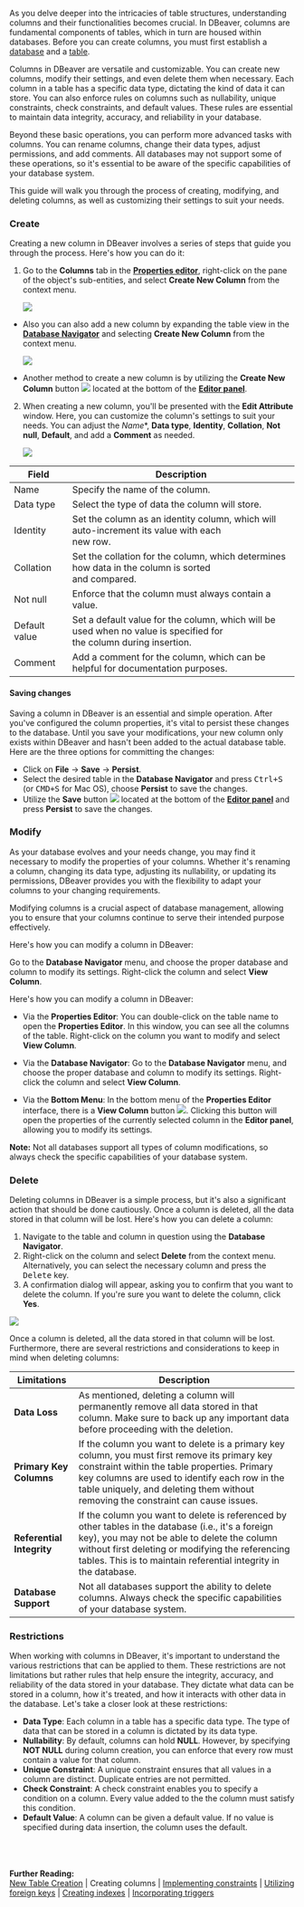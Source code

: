 As you delve deeper into the intricacies of table structures, understanding columns and their functionalities becomes
crucial. In DBeaver, columns are fundamental components of tables, which in turn are housed within databases. Before you
can create columns, you must first establish a [database](Connect-to-Database) and a [table](New-Table-Creation).

Columns in DBeaver are versatile and customizable. You can create new columns, modify their settings, and even delete
them when necessary. Each column in a table has a specific data type, dictating the kind of data it can store. You can
also enforce rules on columns such as nullability, unique constraints, check constraints, and default values. These
rules are essential to maintain data integrity, accuracy, and reliability in your database.

Beyond these basic operations, you can perform more advanced tasks with columns. You can rename columns, change
their data types, adjust permissions, and add comments. All databases may not support some of these operations,
so it's essential to be aware of the specific capabilities of your database system.

This guide will walk you through the process of creating, modifying, and deleting columns, as well as customizing their
settings to suit your needs. 

### Create

Creating a new column in DBeaver involves a series of steps that guide you through the process. Here's how you can do it:

1) Go to the **Columns** tab in the **[Properties editor](Properties-Editor)**, right-click on the pane of the object's sub-entities, and select **Create New Column** from the context menu.  

   ![](images/tutorial_images/4_RightClick_CreateNewColumn.png)  

- Also you can also add a new column by expanding the table view in the **[Database Navigator](Database-Navigator)**
   and selecting **Create New Column** from the context menu.

   ![](images/tutorial_images/4a_ExpandTable_CreateNewColumn.png)  

- Another method to create a new column is by utilizing the **Create New Column**
  button ![](images/tutorial_images/4d_Column_Button.png) located at the bottom of the **[Editor panel](Data-Editor)**.  

2) When creating a new column, you'll be presented with the **Edit Attribute** window. Here, you can customize the
   column's settings to suit your needs. You can adjust the *Name**, **Data type**, **Identity**, **Collation**,
   **Not null**, **Default**, and add a **Comment** as needed.


   ![](images/tutorial_images/5_Column_Edit.png)  

 Field         | Description                                                                                                             
---------------|-------------------------------------------------------------------------------------------------------------------------
 Name          | Specify the name of the column.                                                                                         
 Data type     | Select the type of data the column will store.                                                                          
 Identity      | Set the column as an identity column, which will auto-increment its value with each <br> new row.                       
 Collation     | Set the collation for the column, which determines how data in the column is sorted <br> and compared.                  
 Not null      | Enforce that the column must always contain a value.                                                                    
 Default value | Set a default value for the column, which will be used when no value is specified for <br> the column during insertion. 
 Comment       | Add a comment for the column, which can be helpful for documentation purposes.                                           

#### Saving changes

Saving a column in DBeaver is an essential and simple operation. After you've configured the column properties, it's
vital to persist these changes to the database. Until you save your modifications, your new column only exists within DBeaver and hasn't been added to the actual database table. Here are the three options for committing the changes:

* Click on **File** -> **Save** -> **Persist**.
* Select the desired table in the **Database Navigator** and press <kbd>Ctrl+S</kbd> (or <kbd>CMD+S</kbd> for Mac OS),
  choose **Persist** to save the changes.
* Utilize the **Save** button ![](images/tutorial_images/10b_SaveButton.png) located at the bottom of the
  **[Editor panel](Data-Editor)** and press **Persist** to save the changes.

### Modify

As your database evolves and your needs change, you may find it necessary to modify the properties of your columns.
Whether it's renaming a column, changing its data type, adjusting its nullability, or updating its permissions, DBeaver
provides you with the flexibility to adapt your columns to your changing requirements.

Modifying columns is a crucial aspect of database management, allowing you to ensure that your columns continue to serve
their intended purpose effectively.

Here's how you can modify a column in DBeaver:

Go to the **Database Navigator** menu, and choose the proper database and column to modify its settings. Right-click the
column and select **View Column**.  

Here's how you can modify a column in DBeaver:

* Via the **Properties Editor**: You can double-click on the table name to open the **Properties Editor**. In this window,
you can see all the columns of the table. Right-click on the column you want to modify and select **View Column**.

* Via the **Database Navigator**: Go to the **Database Navigator** menu, and choose the proper database and column to modify its
settings. Right-click the column and select **View Column**.

* Via the **Bottom Menu**: In the bottom menu of the **Properties Editor** interface, there is a **View Column** button ![](images/tutorial_images/View_column_button.png).
  Clicking this button will open the properties of the currently selected column in the **Editor panel**, allowing you
  to modify its settings.

**Note:** Not all databases support all types of column modifications, so always check the specific capabilities of
your database system.

### Delete

Deleting columns in DBeaver is a simple process, but it's also a significant action that should be done cautiously.
Once a column is deleted, all the data stored in that column will be lost. Here's how you can delete a column:
1) Navigate to the table and column in question using the **Database Navigator**.
2) Right-click on the column and select **Delete** from the context menu. Alternatively, you can select the necessary column
and press the <kbd>Delete</kbd> key.
3) A confirmation dialog will appear, asking you to confirm that you want to delete the column. If you're sure you want to
delete the column, click **Yes**.


![](images/tutorial_images/4c_Delete_Column.png)

Once a column is deleted, all the data stored in that column will be lost. Furthermore, there are several restrictions
and considerations to keep in mind when deleting columns:

 Limitations               | Description                                                                                                                                                                                                                                                                          
---------------------------|--------------------------------------------------------------------------------------------------------------------------------------------------------------------------------------------------------------------------------------------------------------------------------------
 **Data Loss**             | As mentioned, deleting a column will permanently remove all data stored in that column. Make sure to back up any important data before proceeding with the deletion.                                                                                                                 
 **Primary Key Columns**   | If the column you want to delete is a primary key column, you must first remove its primary key constraint within the table properties. Primary key columns are used to identify each row in the table uniquely, and deleting them without removing the constraint can cause issues. 
 **Referential Integrity** | If the column you want to delete is referenced by other tables in the database (i.e., it's a foreign key), you may not be able to delete the column without first deleting or modifying the referencing tables. This is to maintain referential integrity in the database.           
 **Database Support**      | Not all databases support the ability to delete columns. Always check the specific capabilities of your database system.                                                                                                                                                             

### Restrictions

When working with columns in DBeaver, it's important to understand the various restrictions that can be applied to them.
These restrictions are not limitations but rather rules that help ensure the integrity, accuracy, and reliability of
the data stored in your database. They dictate what data can be stored in a column, how it's treated, and how it
interacts with other data in the database. Let's take a closer look at these restrictions:

* **Data Type**: Each column in a table has a specific data type. The type of data that can be stored in a column is
  dictated by its data type.
* **Nullability**: By default, columns can hold **NULL**. However, by specifying **NOT NULL** during column creation, you can
  enforce that every row must contain a value for that column.
* **Unique Constraint**: A unique constraint ensures that all values in a column are distinct. Duplicate entries are not permitted.
* **Check Constraint**: A check constraint enables you to specify a condition on a column.  Every value added to the
  the column must satisfy this condition.
* **Default Value**: A column can be given a default value. If no value is specified during data insertion, the column uses
  the default.

<br><br><br><be>
**Further Reading:**<br>
[New Table Creation](New-Table-Creation) | Creating columns | [Implementing constraints](Constraints) | [Utilizing foreign keys](Foreign-Keys) | [Creating indexes](Indexes) | [Incorporating triggers](Triggers)
